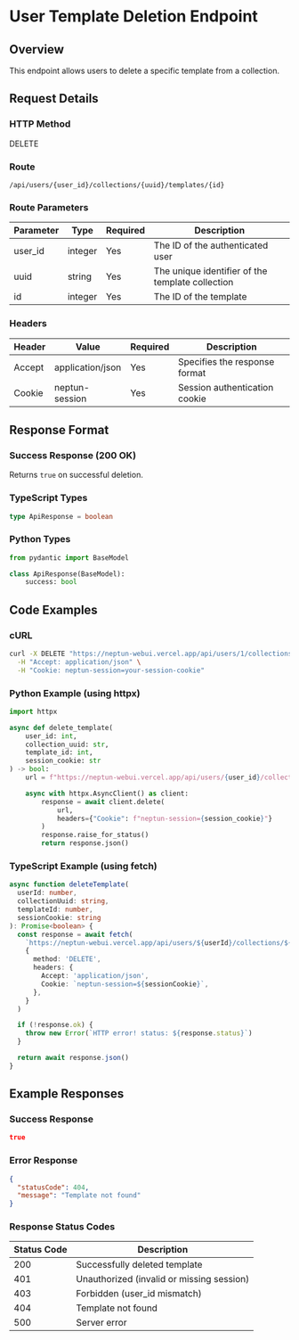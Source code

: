 # User Template Deletion Endpoint

## Overview

This endpoint allows users to delete a specific template from a collection.

## Request Details

### HTTP Method

DELETE

### Route

`/api/users/{user_id}/collections/{uuid}/templates/{id}`

### Route Parameters

| Parameter | Type    | Required | Description                                      |
| --------- | ------- | -------- | ------------------------------------------------ |
| user_id   | integer | Yes      | The ID of the authenticated user                 |
| uuid      | string  | Yes      | The unique identifier of the template collection |
| id        | integer | Yes      | The ID of the template                           |

### Headers

| Header | Value            | Required | Description                   |
| ------ | ---------------- | -------- | ----------------------------- |
| Accept | application/json | Yes      | Specifies the response format |
| Cookie | neptun-session   | Yes      | Session authentication cookie |

## Response Format

### Success Response (200 OK)

Returns `true` on successful deletion.

### TypeScript Types

```typescript
type ApiResponse = boolean
```

### Python Types

```python
from pydantic import BaseModel

class ApiResponse(BaseModel):
    success: bool
```

## Code Examples

### cURL

```bash
curl -X DELETE "https://neptun-webui.vercel.app/api/users/1/collections/550e8400-e29b-41d4-a716-446655440000/templates/1" \
  -H "Accept: application/json" \
  -H "Cookie: neptun-session=your-session-cookie"
```

### Python Example (using httpx)

```python
import httpx

async def delete_template(
    user_id: int,
    collection_uuid: str,
    template_id: int,
    session_cookie: str
) -> bool:
    url = f"https://neptun-webui.vercel.app/api/users/{user_id}/collections/{collection_uuid}/templates/{template_id}"

    async with httpx.AsyncClient() as client:
        response = await client.delete(
            url,
            headers={"Cookie": f"neptun-session={session_cookie}"}
        )
        response.raise_for_status()
        return response.json()
```

### TypeScript Example (using fetch)

```typescript
async function deleteTemplate(
  userId: number,
  collectionUuid: string,
  templateId: number,
  sessionCookie: string
): Promise<boolean> {
  const response = await fetch(
    `https://neptun-webui.vercel.app/api/users/${userId}/collections/${collectionUuid}/templates/${templateId}`,
    {
      method: 'DELETE',
      headers: {
        Accept: 'application/json',
        Cookie: `neptun-session=${sessionCookie}`,
      },
    }
  )

  if (!response.ok) {
    throw new Error(`HTTP error! status: ${response.status}`)
  }

  return await response.json()
}
```

## Example Responses

### Success Response

```json
true
```

### Error Response

```json
{
  "statusCode": 404,
  "message": "Template not found"
}
```

### Response Status Codes

| Status Code | Description                               |
| ----------- | ----------------------------------------- |
| 200         | Successfully deleted template             |
| 401         | Unauthorized (invalid or missing session) |
| 403         | Forbidden (user_id mismatch)              |
| 404         | Template not found                        |
| 500         | Server error                              |
